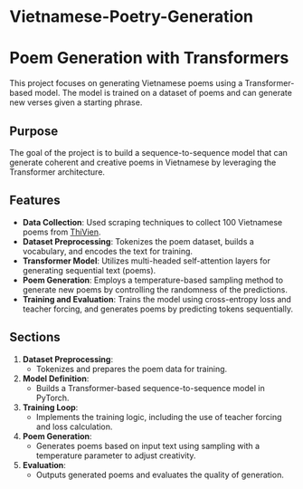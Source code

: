# Vietnamese-Poetry-Generation
# Poem Generation with Transformers

This project focuses on generating Vietnamese poems using a Transformer-based model. The model is trained on a dataset of poems and can generate new verses given a starting phrase.

## Purpose
The goal of the project is to build a sequence-to-sequence model that can generate coherent and creative poems in Vietnamese by leveraging the Transformer architecture.

## Features

- **Data Collection**: Used scraping techniques to collect 100 Vietnamese poems from [ThiVien](https://www.thivien.net).
- **Dataset Preprocessing**: Tokenizes the poem dataset, builds a vocabulary, and encodes the text for training.
- **Transformer Model**: Utilizes multi-headed self-attention layers for generating sequential text (poems).
- **Poem Generation**: Employs a temperature-based sampling method to generate new poems by controlling the randomness of the predictions.
- **Training and Evaluation**: Trains the model using cross-entropy loss and teacher forcing, and generates poems by predicting tokens sequentially.

## Sections

1. **Dataset Preprocessing**: 
   - Tokenizes and prepares the poem data for training.
2. **Model Definition**: 
   - Builds a Transformer-based sequence-to-sequence model in PyTorch.
3. **Training Loop**: 
   - Implements the training logic, including the use of teacher forcing and loss calculation.
4. **Poem Generation**: 
   - Generates poems based on input text using sampling with a temperature parameter to adjust creativity.
5. **Evaluation**: 
   - Outputs generated poems and evaluates the quality of generation.
